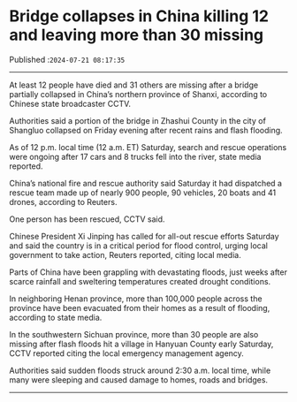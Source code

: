 # Bridge collapses in China killing 12 and leaving more than 30 missing

Published :`2024-07-21 08:17:35`

---

At least 12 people have died and 31 others are missing after a bridge partially collapsed in China’s northern province of Shanxi, according to Chinese state broadcaster CCTV.

Authorities said a portion of the bridge in Zhashui County in the city of Shangluo collapsed on Friday evening after recent rains and flash flooding.

As of 12 p.m. local time (12 a.m. ET) Saturday, search and rescue operations were ongoing after 17 cars and 8 trucks fell into the river, state media reported.

China’s national fire and rescue authority said Saturday it had dispatched a rescue team made up of nearly 900 people, 90 vehicles, 20 boats and 41 drones, according to Reuters.

One person has been rescued, CCTV said.

Chinese President Xi Jinping has called for all-out rescue efforts Saturday and said the country is in a critical period for flood control, urging local government to take action, Reuters reported, citing local media.

Parts of China have been grappling with devastating floods, just weeks after scarce rainfall and sweltering temperatures created drought conditions.

In neighboring Henan province, more than 100,000 people across the province have been evacuated from their homes as a result of flooding, according to state media.

In the southwestern Sichuan province, more than 30 people are also missing after flash floods hit a village in Hanyuan County early Saturday, CCTV reported citing the local emergency management agency.

Authorities said sudden floods struck around 2:30 a.m. local time, while many were sleeping and caused damage to homes, roads and bridges.

---

